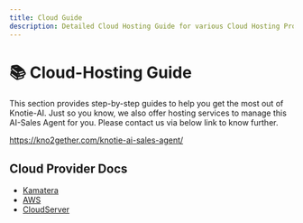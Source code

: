 ```yaml
---
title: Cloud Guide
description: Detailed Cloud Hosting Guide for various Cloud Hosting Providers
---
```


# 📚 Cloud-Hosting Guide

This section provides step-by-step guides to help you get the most out of Knotie-AI. Just so you know, we also offer hosting services to manage this AI-Sales Agent for you.
Please contact us via below link to know further.

https://kno2gether.com/knotie-ai-sales-agent/

## Cloud Provider Docs
- [Kamatera](kamatera.md)
- [AWS](aws.md)
- [CloudServer](cloudServer.md)


